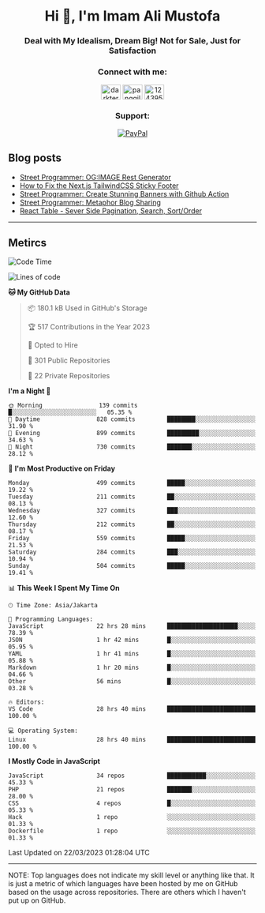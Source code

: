 <h1 align="center">Hi 👋, I'm Imam Ali Mustofa</h1>
<h3 align="center">Deal with My Idealism, Dream Big! Not for Sale, Just for Satisfaction</h3>

<p align="center">
  <h3 align="center">Connect with me:</h3>
  <p align="center">
  <a href="https://dev.to/darkterminal" target="blank"><img align="center" src="https://raw.githubusercontent.com/rahuldkjain/github-profile-readme-generator/master/src/images/icons/Social/devto.svg" alt="darkterminal" height="30" width="40" /></a>
  <a href="https://twitter.com/panggilmeiam" target="blank"><img align="center" src="https://raw.githubusercontent.com/rahuldkjain/github-profile-readme-generator/master/src/images/icons/Social/twitter.svg" alt="panggilmeiam" height="30" width="40" /></a>
  <a href="https://stackoverflow.com/users/12439522" target="blank"><img align="center" src="https://raw.githubusercontent.com/rahuldkjain/github-profile-readme-generator/master/src/images/icons/Social/stack-overflow.svg" alt="12439522" height="30" width="40" /></a>
  </p>
</p>

<h3 align="center">Support:</h3>
<p align="center">
  <a href="https://www.paypal.me/lazarusalhambra" target="_blank"><img src="https://img.shields.io/static/v1?label=PayPal&message=Donate&color=grey&labelColor=blue&logo=paypal" alt="PayPal"></a>
</p>

## Blog posts
<!-- BLOG-POST-LIST:START -->
- [Street Programmer: OG:IMAGE Rest Generator](https://dev.to/darkterminal/street-programmer-ogimage-rest-generator-1jod)
- [How to Fix the Next.js TailwindCSS Sticky Footer](https://dev.to/darkterminal/how-to-fix-the-nextjs-tailwindcss-sticky-footer-1hbk)
- [Street Programmer: Create Stunning Banners with Github Action](https://dev.to/darkterminal/street-programmer-create-stunning-banners-with-github-action-2ljc)
- [Street Programmer: Metaphor Blog Sharing](https://dev.to/darkterminal/street-programmer-metaphor-blog-sharing-fco)
- [React Table - Sever Side Pagination, Search, Sort/Order](https://dev.to/darkterminal/react-table-sever-side-pagination-search-sortorder-2p8m)
<!-- BLOG-POST-LIST:END -->

---
## Metircs

<!--START_SECTION:waka-->
![Code Time](http://img.shields.io/badge/Code%20Time-1%2C381%20hrs%2055%20mins-blue)

![Lines of code](https://img.shields.io/badge/From%20Hello%20World%20I%27ve%20Written-18.4%20million%20lines%20of%20code-blue)

**🐱 My GitHub Data** 

> 📦 180.1 kB Used in GitHub's Storage 
 > 
> 🏆 517 Contributions in the Year 2023
 > 
> 💼 Opted to Hire
 > 
> 📜 301 Public Repositories 
 > 
> 🔑 22 Private Repositories 
 > 
**I'm a Night 🦉** 

```text
🌞 Morning                139 commits         █░░░░░░░░░░░░░░░░░░░░░░░░   05.35 % 
🌆 Daytime                828 commits         ████████░░░░░░░░░░░░░░░░░   31.90 % 
🌃 Evening                899 commits         █████████░░░░░░░░░░░░░░░░   34.63 % 
🌙 Night                  730 commits         ███████░░░░░░░░░░░░░░░░░░   28.12 % 
```
📅 **I'm Most Productive on Friday** 

```text
Monday                   499 commits         █████░░░░░░░░░░░░░░░░░░░░   19.22 % 
Tuesday                  211 commits         ██░░░░░░░░░░░░░░░░░░░░░░░   08.13 % 
Wednesday                327 commits         ███░░░░░░░░░░░░░░░░░░░░░░   12.60 % 
Thursday                 212 commits         ██░░░░░░░░░░░░░░░░░░░░░░░   08.17 % 
Friday                   559 commits         █████░░░░░░░░░░░░░░░░░░░░   21.53 % 
Saturday                 284 commits         ███░░░░░░░░░░░░░░░░░░░░░░   10.94 % 
Sunday                   504 commits         █████░░░░░░░░░░░░░░░░░░░░   19.41 % 
```


📊 **This Week I Spent My Time On** 

```text
🕑︎ Time Zone: Asia/Jakarta

💬 Programming Languages: 
JavaScript               22 hrs 28 mins      ████████████████████░░░░░   78.39 % 
JSON                     1 hr 42 mins        █░░░░░░░░░░░░░░░░░░░░░░░░   05.95 % 
YAML                     1 hr 41 mins        █░░░░░░░░░░░░░░░░░░░░░░░░   05.88 % 
Markdown                 1 hr 20 mins        █░░░░░░░░░░░░░░░░░░░░░░░░   04.66 % 
Other                    56 mins             █░░░░░░░░░░░░░░░░░░░░░░░░   03.28 % 

🔥 Editors: 
VS Code                  28 hrs 40 mins      █████████████████████████   100.00 % 

💻 Operating System: 
Linux                    28 hrs 40 mins      █████████████████████████   100.00 % 
```

**I Mostly Code in JavaScript** 

```text
JavaScript               34 repos            ███████████░░░░░░░░░░░░░░   45.33 % 
PHP                      21 repos            ███████░░░░░░░░░░░░░░░░░░   28.00 % 
CSS                      4 repos             █░░░░░░░░░░░░░░░░░░░░░░░░   05.33 % 
Hack                     1 repo              ░░░░░░░░░░░░░░░░░░░░░░░░░   01.33 % 
Dockerfile               1 repo              ░░░░░░░░░░░░░░░░░░░░░░░░░   01.33 % 
```




 Last Updated on 22/03/2023 01:28:04 UTC
<!--END_SECTION:waka-->

---
NOTE: Top languages does not indicate my skill level or anything like that. It is just a metric of which languages have been hosted by me on GitHub based on the usage across repositories. There are others which I haven't put up on GitHub.
